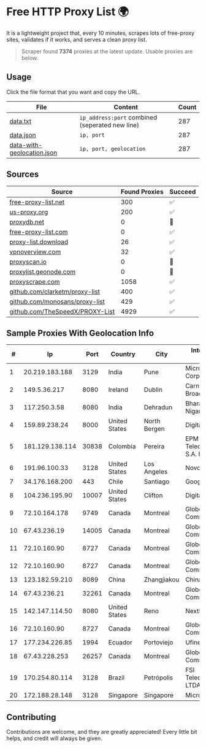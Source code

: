 
# Free HTTP Proxy List 🌍

It is a lightweight project that, every 10 minutes, scrapes lots of free-proxy sites, validates if it works, and serves a clean proxy list.


> Scraper found **7374** proxies at the latest update. Usable proxies are below.

## Usage

Click the file format that you want and copy the URL.


|File|Content|Count|
|----|-------|-----|
|[data.txt](https://raw.githubusercontent.com/themiralay/Proxy-List-World/master/data.txt)|`ip_address:port` combined (seperated new line)|287|
|[data.json](https://raw.githubusercontent.com/themiralay/Proxy-List-World/master/data.json)|`ip, port`|287|
|[data-with-geolocation.json](https://raw.githubusercontent.com/themiralay/Proxy-List-World/master/data-with-geolocation.json)|`ip, port, geolocation`|287|

## Sources

|Source|Found Proxies|Succeed|
|------|-------------|-------|
|[free-proxy-list.net](https://free-proxy-list.net)|300|✅|
|[us-proxy.org](https://www.us-proxy.org)|200|✅|
|[proxydb.net](http://proxydb.net)|0|🚫|
|[free-proxy-list.com](https://free-proxy-list.com/?page=&port=&type%5B%5D=http&type%5B%5D=https&up_time=0&search=Search)|0|✅|
|[proxy-list.download](https://www.proxy-list.download/HTTP)|26|✅|
|[vpnoverview.com](https://vpnoverview.com/privacy/anonymous-browsing/free-proxy-servers)|32|✅|
|[proxyscan.io](https://www.proxyscan.io)|0|🚫|
|[proxylist.geonode.com](https://proxylist.geonode.com/api/proxy-list?limit=300&page=1&sort_by=lastChecked&sort_type=desc&protocols=http,https)|0|🚫|
|[proxyscrape.com](https://api.proxyscrape.com/v2/?request=displayproxies&protocol=http&timeout=10000&country=all&ssl=all&anonymity=all)|1058|✅|
|[github.com/clarketm/proxy-list](https://raw.githubusercontent.com/clarketm/proxy-list/master/proxy-list-raw.txt)|400|✅|
|[github.com/monosans/proxy-list](https://raw.githubusercontent.com/monosans/proxy-list/main/proxies/http.txt)|429|✅|
|[github.com/TheSpeedX/PROXY-List](https://raw.githubusercontent.com/TheSpeedX/PROXY-List/master/http.txt)|4929|✅|


## Sample Proxies With Geolocation Info

|#|Ip|Port|Country|City|Internet Service Provider|
|-|--|----|-------|----|-------------------------|
|1|20.219.183.188|3129|India|Pune|Microsoft Corporation|
|2|149.5.36.217|8080|Ireland|Dublin|Carnsore Broadband Limited|
|3|117.250.3.58|8080|India|Dehradun|Bharat Sanchar Nigam Ltd|
|4|159.89.238.24|8000|United States|North Bergen|DigitalOcean, LLC|
|5|181.129.138.114|30838|Colombia|Pereira|EPM Telecomunicaciones S.A. E.S.P.|
|6|191.96.100.33|3128|United States|Los Angeles|NovoServe B.V.|
|7|34.176.168.200|443|Chile|Santiago|Google LLC|
|8|104.236.195.90|10007|United States|Clifton|DigitalOcean, LLC|
|9|72.10.164.178|9749|Canada|Montreal|GloboTech Communications|
|10|67.43.236.19|14005|Canada|Montreal|GloboTech Communications|
|11|72.10.160.90|8727|Canada|Montreal|GloboTech Communications|
|12|72.10.160.90|8727|Canada|Montreal|GloboTech Communications|
|13|123.182.59.210|8089|China|Zhangjiakou|China Telecom|
|14|67.43.236.21|32261|Canada|Montreal|GloboTech Communications|
|15|142.147.114.50|8080|United States|Reno|Nextlink Broadband|
|16|72.10.160.90|8727|Canada|Montreal|GloboTech Communications|
|17|177.234.226.85|1994|Ecuador|Portoviejo|Ufinet Panama S.A.|
|18|67.43.228.253|26257|Canada|Montreal|GloboTech Communications|
|19|170.254.80.114|3128|Brazil|Petrópolis|FSI Telecomunicacoes LTDA|
|20|172.188.28.148|3128|Singapore|Singapore|Microsoft|



## Contributing

Contributions are welcome, and they are greatly appreciated! Every
little bit helps, and credit will always be given.

